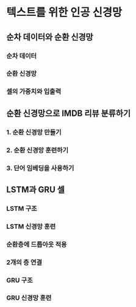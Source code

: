 # 텍스트를 위한 인공 신경망

## 순차 데이터와 순환 신경망

### 순차 데이터

### 순환 신경망

### 셀의 가중치와 입출력

## 순환 신경망으로 IMDB 리뷰 분류하기

### 1. 순환 신경망 만들기

### 2. 순환 신경망 훈련하기

### 3. 단어 임베딩을 사용하기

## LSTM과 GRU 셀

### LSTM 구조

### LSTM 신경망 훈련

### 순환층에 드롭아웃 적용

### 2개의 층 연결

### GRU 구조

### GRU 신경망 훈련
